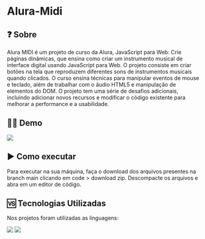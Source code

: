 # Alura-Midi


## ❓ Sobre

Alura MIDI é um projeto de curso da Alura, JavaScript para Web: Crie páginas dinâmicas, que ensina como criar um instrumento musical de interface digital usando JavaScript para Web. O projeto consiste em criar botões na tela que reproduzem diferentes sons de instrumentos musicais quando clicados. O curso ensina técnicas para manipular eventos de mouse e teclado, além de trabalhar com o áudio HTML5 e manipulação de elementos do DOM. O projeto tem uma série de desafios adicionais, incluindo adicionar novos recursos e modificar o código existente para melhorar a performance e a usabilidade.

## 👩‍💻 Demo

![](https://i.imgur.com/kXKEVqn.gif)


## ▶️ Como executar


Para executar na sua máquina, faça o download dos arquivos presentes na branch main clicando em code > download zip. 
Descompacte os arquivos e abra em um editor de código.


## 󠀾🆚 Tecnologias Utilizadas

Nos projetos foram utilizadas as linguagens:

![](https://img.shields.io/badge/HTML5-E34F26?style=for-the-badge&logo=html5&logoColor=white)
![](https://img.shields.io/badge/JavaScript-323330?style=for-the-badge&logo=javascript&logoColor=F7DF1E)


